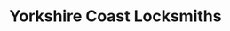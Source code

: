 ---
title: "Yorkshire Coast Locksmiths"
url: /filey/yorkshire-coast-locksmiths/
shop: Eisenwaren
---